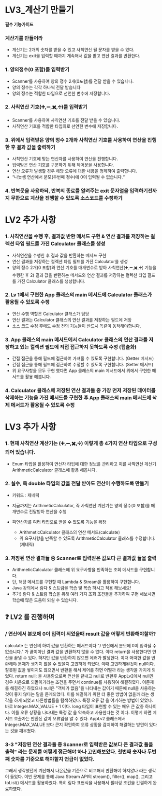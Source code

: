 # **LV3_계산기 만들기**


**필수 기능가이드**


### 계산기를 만들어라
- 계산기는 2개의 숫자를 받을 수 있고 사칙연산 될 문자를 받을 수 있다.
- 계산기는 exit을 입력할 때까지 계속해서 값을 받고 연산 결과를 반환한다.


### 1. 양의정수(0 포함)를 입력받기
- Scanner를 사용하여 양의 정수 2개(0포함)를 전달 받을 수 있습니다.
- 양의 정수는 각각 하나씩 전달 받습니다
- 양의 정수는 적합한 타입으로 선언한 변수에 저장합니다.


### 2. 사칙연산 기호(➕,➖,✖️,➗)를 입력받기
- Scanner를 사용하여 사칙연산 기호를 전달 받을 수 있습니다.
- 사칙연산 기호를 적합한 타입의로 선언한 변수에 저장합니다.


### 3. 위에서 입력받은 양의 정수 2개와 사칙연산 기호를 사용하여 연산을 진행한 후 결과 값을 출력하기
- 사칙연산 기호에 맞는 연산자를 사용하여 연산을 진행합니다.
- 입력받은 연산 기호를 구분하기 위해 제어문을 사용합니다.
- 연산 오류가 발생할 경우 해당 오류에 대한 내용을 정제하여 출력합니다.
 - “나눗셈 연산에서 분모(두번째 정수)에 0이 입력될 수 없습니다.“


### 4. 반복문을 사용하되, 반복의 종료를 알려주는 exit 문자열을 입력하기전까지 무한으로 계산을 진행할 수 있도록 소스코드를 수정하기




# **LV2 추가 사항**



### 1. 사칙연산을 수행 후, 결과값 반환 메서드 구현 & 연산 결과를 저장하는 컬렉션 타입 필드를 가진 Calculator 클래스를 생성
- 사칙연산을 수행한 후 결과 값을 반환하는 메서드 구현
- 연산 결과를 저장하는 컬렉션 타입 필드를 가진 Calculator를 생성
- 양의 정수 2개(0 포함)와 연산 기호를 매개변수로 받아 사칙연산(➕,➖,✖️,➗) 기능을 수행한 후 2) 결과 값을 반환하는 메서드와 연산 결과를 저장하는 컬렉션 타입 필드를 가진 Calculator 클래스를 생성합니다.


### 2. Lv 1에서 구현한 App 클래스의 main 메서드에 Calculator 클래스가 활용될 수 있도록 수정
- 연산 수행 역할은 Calculator 클래스가 담당 
- 연산 결과는 Calculator 클래스의 연산 결과를 저장하는 필드에 저장
- 소스 코드 수정 후에도 수정 전의 기능들이 반드시 똑같이 동작해야합니다.


### 3. App 클래스의 main 메서드에서 Calculator 클래스의 연산 결과를 저장하고 있는 컬렉션 필드에 직접 접근하지 못하도록 수정 (캡슐화)
- 간접 접근을 통해 필드에 접근하여 가져올 수 있도록 구현합니다. (Getter 메서드)
- 간접 접근을 통해 필드에 접근하여 수정할 수 있도록 구현합니다. (Setter 메서드)
- 위 요구사항을 모두 구현 했다면 App 클래스의 main 메서드에서 위에서 구현한 메서드를 활용 해봅니다.


### 4. Calculator 클래스에 저장된 연산 결과들 중 가장 먼저 저장된 데이터를 삭제하는 기능을 가진 메서드를 구현한 후 App 클래스의 main 메서드에 삭제 메서드가 활용될 수 있도록 수정




# **LV3 추가 사항**


### 1. 현재 사칙연산 계산기는 (➕,➖,✖️,➗) 이렇게 총 4가지 연산 타입으로 구성되어 있습니다.
- Enum 타입을 활용하여 연산자 타입에 대한 정보를 관리하고 이를 사칙연산 계산기 ArithmeticCalculator 클래스에 활용 해봅니다.


### 2. 실수, 즉 double 타입의 값을 전달 받아도 연산이 수행하도록 만들기
- 키워드 : 제네릭
- 지금까지는 ArithmeticCalculator, 즉 사칙연산 계산기는 양의 정수(0 포함)를 매개변수로 전달받아 연산을 수행

- 피연산자를 여러 타입으로 받을 수 있도록 기능을 확장

	- ArithmeticCalculator 클래스의 연산 메서드(calculate)
	- 위 요구사항을 만족할 수 있도록 ArithmeticCalculator 클래스를 수정합니다. (제네릭)


### 3. 저장된 연산 결과들 중 Scanner로 입력받은 값보다 큰 결과값 들을 출력
- ArithmeticCalculator 클래스에 위 요구사항을 만족하는 조회 메서드를 구현합니다.
- 단, 해당 메서드를 구현할 때 Lambda & Stream을 활용하여 구현합니다. 
-  Java 강의에서 람다 & 스트림을 학습 및 복습 하시고 적용 해보세요!
 - 추가) 람다 & 스트림 학습을 위해 여러 가지 조회 조건들을 추가하여 구현 해보시면 학습에 많은 도움이 되실 수 있습니다.




## ❓ LV2 를 진행하며


### / 연산에서 분모에 0이 입력이 되었을때 result 값을 어떻게 반환해야할까?
calculate 는 연산의 하여 값을 반환하는 메서드이다
"/ 연산에서 분모에 0이 입력될 수 없습니다." 가 끝이아닌 결과 값을 반환하지 않을 수 없다.
이때 return을 사용한다면 연산을 끝낼 수 있다. 하지만 값을 반환하지 않으면 에러가 발생한다.
이때 어떠한 값을 반환해야 문제가 생기지 않을 수 있을지 고민하게 되었다.
이때 고민하게된것이 null이다. 잘못된 값을 쌓이지도 않으면서 반환을 해서 제어를 하면 어떨까 라는 생각을 가지게 되었다.
return null; 을 사용함으로써 연산을 끝내고 null로 반환후 AppLv2에서 null인 경우 처음으로 되돌아가라는
조건을 주면서 continue를 사용하여 해결하였다.
이문제를 해결하긴 하였으나 null은 "객체가 없음"을 나타내는 값이기 때문에
null을 사용하는것이 좋지 않다는 말을 듣게되었다.
이를 해결하기 위한 더 좋은 방법이 없을까 라는 생각을 하게 되었고 다른방법들을 탐색하였다.
특정 오류 값 을 야기하는 방법이 있었다. 바로 Integer.MAX_VALUE + 1 이다. long 타입이 표현할 수 있는 매우 큰 값중 하나이다. 이를 오류 상황을 나타내는 특정 값 을 약속하고 사용한다는 것 이다. 이렇게 하면 메서드 호출자는 반환된 값이 오류임을 알 수 있다.
AppLv2 클래스에서 Integer.MAX_VALUE 보다 큰지 확인하여 오류 상황을 감지하여  해결하는 방안이 있다는 것을 깨우쳤다.


### 3-3 "저장된 연산 결과들 중 Scanner로 입력받은 값보다 큰 결과값 들을 출력" 라는 문제를 어떻게 접근해야 하나 고민해보았다. 첫번째 숫자나 두번째 숫자를 기준으로 해야할지 언급이 없었다.
 그래서 생각했던게 계산해서 나온값을 기준으로 비교해서 반환해야 하지않나 라는 생각이 들었다. 이번 문제를 통해 Java Stream API의 stream(), filter(), map(), 그리고 toList() 메서드를 활용하였다. 특히 람다 표현식을 사용해서 필터링 조건을 간결하게 완료하였다.